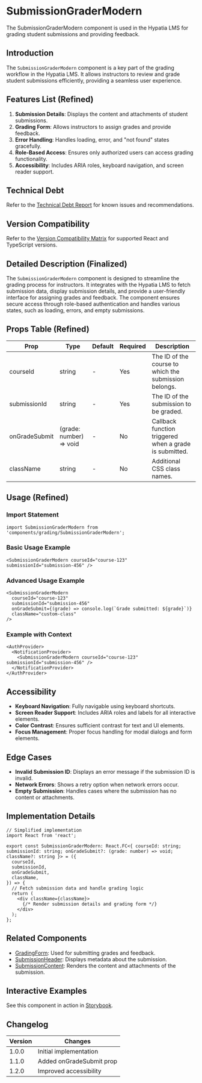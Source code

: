 # SubmissionGraderModern

The SubmissionGraderModern component is used in the Hypatia LMS for grading student submissions and providing feedback.

## Introduction

The `SubmissionGraderModern` component is a key part of the grading workflow in the Hypatia LMS. It allows instructors to review and grade student submissions efficiently, providing a seamless user experience.

## Features List (Refined)

1. **Submission Details**: Displays the content and attachments of student submissions.
2. **Grading Form**: Allows instructors to assign grades and provide feedback.
3. **Error Handling**: Handles loading, error, and "not found" states gracefully.
4. **Role-Based Access**: Ensures only authorized users can access grading functionality.
5. **Accessibility**: Includes ARIA roles, keyboard navigation, and screen reader support.

## Technical Debt

Refer to the [Technical Debt Report](../../technical-debt/SubmissionGraderModern-technical-debt.md) for known issues and recommendations.

## Version Compatibility

Refer to the [Version Compatibility Matrix](../../version-compatibility/SubmissionGraderModern-version-compatibility.md) for supported React and TypeScript versions.

## Detailed Description (Finalized)

The `SubmissionGraderModern` component is designed to streamline the grading process for instructors. It integrates with the Hypatia LMS to fetch submission data, display submission details, and provide a user-friendly interface for assigning grades and feedback. The component ensures secure access through role-based authentication and handles various states, such as loading, errors, and empty submissions.

## Props Table (Refined)

| Prop          | Type               | Default | Required | Description                                      |
|---------------|--------------------|---------|----------|--------------------------------------------------|
| courseId      | string             | -       | Yes      | The ID of the course to which the submission belongs. |
| submissionId  | string             | -       | Yes      | The ID of the submission to be graded.          |
| onGradeSubmit | (grade: number) => void | -       | No       | Callback function triggered when a grade is submitted. |
| className     | string             | -       | No       | Additional CSS class names.                     |

## Usage (Refined)

### Import Statement

```tsx
import SubmissionGraderModern from 'components/grading/SubmissionGraderModern';
```

### Basic Usage Example

```tsx
<SubmissionGraderModern courseId="course-123" submissionId="submission-456" />
```

### Advanced Usage Example

```tsx
<SubmissionGraderModern 
  courseId="course-123" 
  submissionId="submission-456" 
  onGradeSubmit={(grade) => console.log(`Grade submitted: ${grade}`)}
  className="custom-class"
/>
```

### Example with Context

```tsx
<AuthProvider>
  <NotificationProvider>
    <SubmissionGraderModern courseId="course-123" submissionId="submission-456" />
  </NotificationProvider>
</AuthProvider>
```

## Accessibility

- **Keyboard Navigation**: Fully navigable using keyboard shortcuts.
- **Screen Reader Support**: Includes ARIA roles and labels for all interactive elements.
- **Color Contrast**: Ensures sufficient contrast for text and UI elements.
- **Focus Management**: Proper focus handling for modal dialogs and form elements.

## Edge Cases

- **Invalid Submission ID**: Displays an error message if the submission ID is invalid.
- **Network Errors**: Shows a retry option when network errors occur.
- **Empty Submission**: Handles cases where the submission has no content or attachments.

## Implementation Details

```tsx
// Simplified implementation
import React from 'react';

export const SubmissionGraderModern: React.FC<{ courseId: string; submissionId: string; onGradeSubmit?: (grade: number) => void; className?: string }> = ({
  courseId,
  submissionId,
  onGradeSubmit,
  className,
}) => {
  // Fetch submission data and handle grading logic
  return (
    <div className={className}>
      {/* Render submission details and grading form */}
    </div>
  );
};
```

## Related Components

- [GradingForm](./GradingForm.md): Used for submitting grades and feedback.
- [SubmissionHeader](./SubmissionHeader.md): Displays metadata about the submission.
- [SubmissionContent](./SubmissionContent.md): Renders the content and attachments of the submission.

## Interactive Examples

See this component in action in [Storybook](http://localhost:6006/?path=/story/feature-specific-submissiongradermodern--basic).

## Changelog

| Version | Changes                     |
|---------|-----------------------------|
| 1.0.0   | Initial implementation      |
| 1.1.0   | Added onGradeSubmit prop    |
| 1.2.0   | Improved accessibility      |
